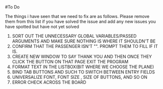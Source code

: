 #To Do

The things i have seen that we need to fix are as follows. Please remove them from this list if you have solved the issue 
and add any new issues you have spotted but have not yet solved

1. SORT OUT THE UNNECESSARY GLOBAL VARIABLES/PASSED ARGUMENTS AND MAKE SURE NOTHING IS WHERE IT SHOULDN'T BE
2. CONFIRM THAT THE PASSENGER ISN'T "". PROMPT THEM TO FILL IF IT IS.
3. CREATE NEW WINDOW TO SAY THANK YOU AND THEN ONCE THEY CLICK THE BUTTON ON THAT PAGE EXIT THE PROGRAM
4. FORMAT TEXT IN THE LISTBOX(BIT WHERE WE CHOOSE THE PLANE)
5. BIND TAB BUTTONS AND SUCH TO SWITCH BETWEEN ENTRY FIELDS
6. UNIVERSALIZE FONT, FONT SIZE , SIZE OF BUTTONS, AND SO ON
7. ERROR CHECK ACROSS THE BOARD
